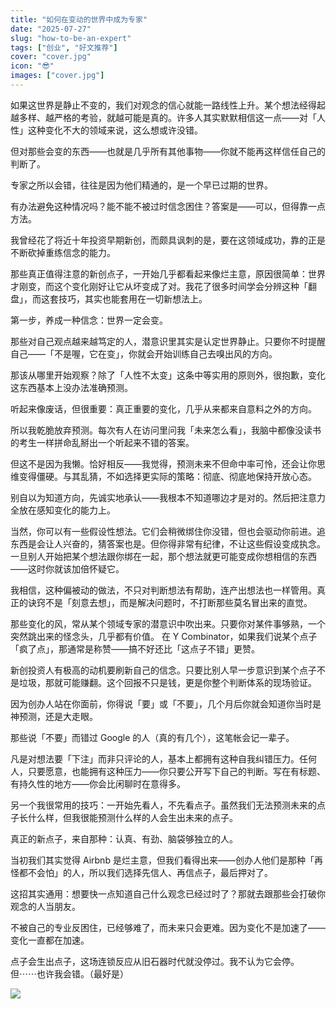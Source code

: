 ```yaml
---
title: "如何在变动的世界中成为专家"
date: "2025-07-27"
slug: "how-to-be-an-expert"
tags: ["创业", "好文推荐"]
cover: "cover.jpg"
icon: "😎"
images: ["cover.jpg"]
---
```

如果这世界是静止不变的，我们对观念的信心就能一路线性上升。某个想法经得起越多样、越严格的考验，就越可能是真的。许多人其实默默相信这一点——对「人性」这种变化不大的领域来说，这么想或许没错。



但对那些会变的东西——也就是几乎所有其他事物——你就不能再这样信任自己的判断了。



专家之所以会错，往往是因为他们精通的，是一个早已过期的世界。



有办法避免这种情况吗？能不能不被过时信念困住？答案是——可以，但得靠一点方法。



我曾经花了将近十年投资早期新创，而颇具讽刺的是，要在这领域成功，靠的正是不断砍掉重练信念的能力。



那些真正值得注意的新创点子，一开始几乎都看起来像烂主意，原因很简单：世界才刚变，而这个变化刚好让它从坏变成了对。我花了很多时间学会分辨这种「翻盘」，而这套技巧，其实也能套用在一切新想法上。



第一步，养成一种信念：世界一定会变。



那些对自己观点越来越笃定的人，潜意识里其实是认定世界静止。只要你不时提醒自己——「不是喔，它在变」，你就会开始训练自己去嗅出风的方向。



那该从哪里开始观察？除了「人性不太变」这条中等实用的原则外，很抱歉，变化这东西基本上没办法准确预测。



听起来像废话，但很重要：真正重要的变化，几乎从来都来自意料之外的方向。



所以我乾脆放弃预测。每次有人在访问里问我「未来怎么看」，我脑中都像没读书的考生一样拼命乱掰出一个听起来不错的答案。



但这不是因为我懒。恰好相反——我觉得，预测未来不但命中率可怜，还会让你思维变得僵硬。与其乱猜，不如选择更实际的策略：彻底、彻底地保持开放心态。



别自以为知道方向，先诚实地承认——我根本不知道哪边才是对的。然后把注意力全放在感知变化的能力上。



当然，你可以有一些假设性想法。它们会稍微绑住你没错，但也会驱动你前进。追东西是会让人兴奋的，猜答案也是。但你得非常有纪律，不让这些假设变成执念。
一旦别人开始把某个想法跟你绑在一起，那个想法就更可能变成你想相信的东西——这时你就该加倍怀疑它。



我相信，这种偏被动的做法，不只对判断想法有帮助，连产出想法也一样管用。真正的诀窍不是「刻意去想」，而是解决问题时，不打断那些莫名冒出来的直觉。



那些变化的风，常从某个领域专家的潜意识中吹出来。只要你对某件事够熟，一个突然跳出来的怪念头，几乎都有价值。
在 Y Combinator，如果我们说某个点子「疯了点」，那通常是称赞——搞不好还比「这点子不错」更赞。



新创投资人有极高的动机要刷新自己的信念。只要比别人早一步意识到某个点子不是垃圾，那就可能赚翻。这个回报不只是钱，更是你整个判断体系的现场验证。



因为创办人站在你面前，你得说「要」或「不要」，几个月后你就会知道你当时是神预测，还是大走眼。



那些说「不要」而错过 Google 的人（真的有几个），这笔帐会记一辈子。



凡是对想法要「下注」而非只评论的人，基本上都拥有这种自我纠错压力。任何人，只要愿意，也能拥有这种压力——你只要公开写下自己的判断。写在有标题、有持久性的地方——你会比闲聊时在意得多。



另一个我很常用的技巧：一开始先看人，不先看点子。虽然我们无法预测未来的点子长什么样，但我很能预测什么样的人会生出未来的点子。



真正的新点子，来自那种：认真、有劲、脑袋够独立的人。



当初我们其实觉得 Airbnb 是烂主意，但我们看得出来——创办人他们是那种「再怪都不会怕」的人，所以我们选择先信人、再信点子，最后押对了。



这招其实通用：想要快一点知道自己什么观念已经过时了？那就去跟那些会打破你观念的人当朋友。



不被自己的专业反困住，已经够难了，而未来只会更难。因为变化不是加速了——变化一直都在加速。



点子会生出点子，这场连锁反应从旧石器时代就没停过。我不认为它会停。
但⋯⋯也许我会错。（最好是）




![](https://prod-files-secure.s3.us-west-2.amazonaws.com/112d0858-5090-4d34-a606-b75eb8d65fd2/46476355-9cf3-4e99-9b7a-3531bc426380/1000202064.png?X-Amz-Algorithm=AWS4-HMAC-SHA256&X-Amz-Content-Sha256=UNSIGNED-PAYLOAD&X-Amz-Credential=ASIAZI2LB466XPKEOTNH%2F20250923%2Fus-west-2%2Fs3%2Faws4_request&X-Amz-Date=20250923T191028Z&X-Amz-Expires=3600&X-Amz-Security-Token=IQoJb3JpZ2luX2VjEML%2F%2F%2F%2F%2F%2F%2F%2F%2F%2FwEaCXVzLXdlc3QtMiJHMEUCIHgPBhT0WoMV6G4v8ld0hQNomk0Zr7DDNg9QvFKS8evnAiEAjvtHOzeXGOy5T9C7tIn5BurFQyQBilvUcYO3rUAerKcq%2FwMISxAAGgw2Mzc0MjMxODM4MDUiDIC5deoeVR%2FY7iNE0ircAwsm%2BkIEUHhF5USxqmg43aeqTwNKat5h4gVukuR%2FYov4MgWgwMlRvl2Xc5CICow2NDAjwmfStTCO0K%2BuTXoSTtjy5LygbIEWub24Dx%2FIHmrBpFZ7ZsdoSK5%2FkNDjvLl%2FkUAVy7pb17rebQe8kce7ND6fVMq%2Bp9u34LrChXpaEyaYnqc3NJjNKBD1QhF08xwPZlE7GZps7t%2F289%2BXFda4cJDiKRt2UpiI68SofkRqBHShDO4pOvZpNjR%2Bfkow6jKa5Ou%2FK3m6PUMUbSLpNE5Cpqhnzn3NAlkDdah4wfsQWM%2B46K5HOKjzPA3pGfkHBKsqSpwusK%2Flmthl7hlTe175Q1kAhOvsJs%2BG9pghai9O4WCzeYqxH%2Feeuo9j3odTEDbdPlAx%2FaOC7ntNAOc8gZGDSJAtFlsoOHcVjWQwpxBBO9OZFOSWT4%2F27wuH6CUxiuLCP0ag1d2kM1RXA5BT6dGs5JcTs2jE%2FNWfwwCg9wGjcQn%2FjLklafZrLnZJJmtPDSQ11XCdrrSX9rOSrT65%2BklbhV2RHalRZ%2Fyq9Z5dFsC3I3sVCGIBFuhy9%2BStUMn4fHDHwUCFuDecEDWlQ3kb1TRJO0kDMYN%2FCY1Zt2tTwq8%2Ff57Alr8WwQY76nzZ8w0XMM7Dy8YGOqUBSSm5UB9r9UHGB6iLUSEPDUEtnwWLItm4wAqxIv%2F0qrTeMWvhXB2MPeUQmmA69ixOWRoyhWSN%2F6X3Q%2Fdf2j4lh61EiViYaarahusFD49LtLQVQt59XNnVQh7bb15uyPbfsT4qnVwW56L792PAvnZ1wZixgCOvzmpKQqPuNEx%2BDUY54KTCS%2FYuD11nHlo%2FLaE75uewSMT%2FClCrPWc1QcBJOLC0HBrW&X-Amz-Signature=659be70632f50153b5b591b69ac43d5435979000bffc0559bf13ff6047d2f32a&X-Amz-SignedHeaders=host&x-amz-checksum-mode=ENABLED&x-id=GetObject)

